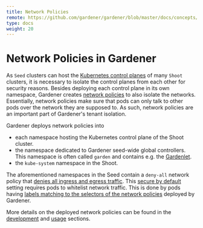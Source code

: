```yaml
---
title: Network Policies
remote: https://github.com/gardener/gardener/blob/master/docs/concepts/network_policies.md
type: docs
weight: 20
---
```

# Network Policies in Gardener

As `Seed` clusters can host the [Kubernetes control planes](https://kubernetes.io/docs/concepts/#kubernetes-control-plane) of many `Shoot` clusters, it is necessary to isolate the control planes from each other for security reasons.
Besides deploying each control plane in its own namespace, Gardener creates [network policies](https://kubernetes.io/docs/concepts/services-networking/network-policies/) to also isolate the networks. 
Essentially, network policies make sure that pods can only talk to other pods over the network they are supposed to.
As such, network policies are an important part of Gardener's tenant isolation.

Gardener deploys network policies into
 - each namespace hosting the Kubernetes control plane of the Shoot cluster.
 - the namespace dedicated to Gardener seed-wide global controllers. This namespace is often called `garden` and contains e.g. the [Gardenlet](https://github.com/gardener/gardener/blob/15cae57db802cbe460ff4cb3f80c26b2fc15e26f/docs/concepts/gardenlet.md).
 - the `kube-system` namespace in the Shoot.
 
The aforementioned namespaces in the Seed contain a `deny-all` network policy that [denies all ingress and egress traffic](https://kubernetes.io/docs/concepts/services-networking/network-policies/#default-deny-all-ingress-and-all-egress-traffic).
This [secure by default](https://en.wikipedia.org/wiki/Secure_by_default) setting requires pods to whitelist network traffic.
This is done by pods having [labels matching to the selectors of the network policies](https://kubernetes.io/docs/concepts/services-networking/network-policies/#networkpolicy-resource) deployed by Gardener.

More details on the deployed network policies can be found in the [development](https://github.com/gardener/gardener/tree/master/docs/development/seed_network_policies.md) and [usage](https://github.com/gardener/gardener/tree/master/docs/development/shoot_network_policies.md) sections.
 